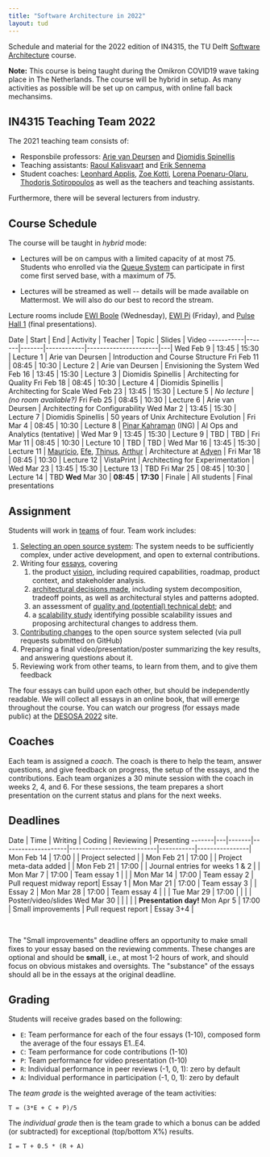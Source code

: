 ```yaml
---
title: "Software Architecture in 2022"
layout: tud
---
```


Schedule and material for the 2022 edition of IN4315, the TU Delft [Software Architecture](../index.html) course.

**Note:** This course is being taught during the Omikron COVID19 wave taking place in The Netherlands. The course will be hybrid in setup. As many activities as possible will be set up on campus, with online fall back mechansims.


<a id="teachers"></a>

## IN4315 Teaching Team 2022

The 2021 teaching team consists of:

- Responsbile professors: [Arie van Deursen][arie] and [Diomidis Spinellis][diomidis]
- Teaching assistants: [Raoul Kalisvaart][raoul] and [Erik Sennema][erik]
- Student coaches: [Leonhard Applis][leonhard], [Zoe Kotti](https://www.balab.aueb.gr/zoe-kotti.html), [Lorena Poenaru-Olaru][lorena], [Thodoris Sotiropoulos](https://theosotr.github.io) as well as the teachers and teaching assistants.

[diomidis]: https://www.spinellis.gr
[casper]: https://github.com/casperboone
[leonhard]: https://github.com/Twonki
[lorena]: https://www.tudelft.nl/en/eemcs/the-faculty/departments/software-technology/distributed-systems/people/lorena-poenaru-olaru
[arie]: https://avandeursen.com/
[raoul]: https://github.com/RaoulKalisvaart
[erik]: https://github.com/eriksennema

Furthermore, there will be several lecturers from industry.

[xavier]: http://xdevroey.be/
[luis]: https://luiscruz.github.io/
[burcu]: https://burcuku.github.io/home/
[shipra]: https://nl.linkedin.com/in/shiprasharma0312
[ferd]: https://nl.linkedin.com/in/ferdscheepers

<a id="schedule"></a>

## Course Schedule

The course will be taught in _hybrid_ mode:

- Lectures will be on campus with a limited capacity of at most 75. Students who enrolled via the [Queue System][queue] can participate in first come first served base, with a maximum of 75.

- Lectures will be streamed as well -- details will be made available on Mattermost. We will also do our best to record the stream.

Lecture rooms include
[EWI Boole] (Wednesday),
[EWI Pi] (Friday),
and [Pulse Hall 1] (final presentations).

[EWI Boole]: https://esviewer.tudelft.nl/space/50/
[EWI Pi]: https://esviewer.tudelft.nl/space/53/
[3mE-CZ B]: https://esviewer.tudelft.nl/space/6/
[Pulse Hall 1]: https://esviewer.tudelft.nl/space/164/
[queue]: https://queue.tudelft.nl/edition/338/labs


Date       | Start | End   | Activity   | Teacher              | Topic | Slides | Video
-----------|-------|-------|------------|----------------------|---|
Wed Feb  9 | 13:45 | 15:30 | Lecture  1 | Arie van Deursen         | Introduction and Course Structure 
Fri Feb 11 | 08:45 | 10:30 | Lecture  2 | Arie van Deursen         | Envisioning the System
Wed Feb 16 | 13:45 | 15:30 | Lecture  3 | Diomidis Spinellis       | Architecting for Quality
Fri Feb 18 | 08:45 | 10:30 | Lecture  4 | Diomidis Spinellis       | Architecting for Scale
Wed Feb 23 | 13:45 | 15:30 | Lecture  5 | _No lecture_             | _(no room available?)_
Fri Feb 25 | 08:45 | 10:30 | Lecture  6 | Arie van Deursen         | Architecting for Configurability
Wed Mar 2  | 13:45 | 15:30 | Lecture  7 | Diomidis Spinellis       | 50 years of Unix Architecture Evolution |
Fri Mar 4  | 08:45 | 10:30 | Lecture  8 | [Pinar Kahraman][pinar] (ING)     | AI Ops and Analytics (tentative) |
Wed Mar 9  | 13:45 | 15:30 | Lecture  9 | TBD                      | TBD |
Fri Mar 11 | 08:45 | 10:30 | Lecture 10 | TBD                      | TBD |
Wed Mar 16 | 13:45 | 15:30 | Lecture 11 | [Maurício], [Efe], [Thinus], [Arthur] | Architecture at [Adyen] |
Fri Mar 18 | 08:45 | 10:30 | Lecture 12 | VistaPrint               | Architecting for Experimentation |
Wed Mar 23 | 13:45 | 15:30 | Lecture 13 | TBD
Fri Mar 25 | 08:45 | 10:30 | Lecture 14 | TBD
**Wed** Mar 30 | **08:45** | **17:30** | Finale | All students | Final presentations


[efe]: https://nl.linkedin.com/in/efekocabas
[arthur]: https://nl.linkedin.com/in/arthur-breurkes-5a954a106
[thinus]: https://nl.linkedin.com/in/thinus-naude
[maurício]: https://www.mauricioaniche.com/

[picnic]: https://blog.picnic.nl/
[adyen]: https://www.adyen.com/
[norberhuis]: https://www.norberhuis.nl/
[collegerama]: https://collegerama.tudelft.nl/Mediasite/Channel/eemcs-msc-cs/browse/null/most-recent/null/0/1cf33499abdf4e20a195204e9d47b4b414
[pinar]: https://nl.linkedin.com/in/pinarkahraman


## Assignment

Students will work in [teams](assignment.html#team-formation) of four.
Team work includes:

1. [Selecting an open source system](assignment.html#picking): The system needs to be sufficiently complex, under active development, and open to external contributions.
2. Writing four [essays](assignment.html#essays), covering
    1. the product [vision](assignment.html#vision), including required capabilities, roadmap, product context, and stakeholder analysis.
    2. [architectural decisions made](assignment.html#architecture), including system decomposition, tradeoff points, as well as architectural styles and patterns adopted.
    3. an assessment of [quality and (potential) technical debt](assignment.html#quality); and
    4. a [scalability study](assignment.html#scalability) identifying possible scalability issues and proposing architectural changes to address them.
3. [Contributing changes](assignment.html#contributions) to the open source system selected (via pull requests submitted on GitHub)
4. Preparing a final video/presentation/poster summarizing the key results, and answering questions about it.
5. Reviewing work from other teams, to learn from them, and to give them feedback

The four essays can build upon each other, but should be independently readable.
We will collect all essays in an online book, that will emerge throughout the course.
You can watch our progress (for essays made public) at the [DESOSA 2022][desosa2022] site.

[desosa2022]: https://desosa2022.netlify.app

## Coaches

Each team is assigned a _coach_. 
The coach is there to help the team, answer questions, and give feedback on progress, the setup of the essays, and the contributions.
Each team organizes a 30 minute session with the coach in weeks 2, 4, and 6.
For these sessions, the team prepares a short presentation on the current status and plans for the next weeks.


## Deadlines

Date       | Time  | Writing            | Coding                    | Reviewing | Presenting
-------|---|-------|--------------------|---------------------------|-----------|----------------|
Mon Feb 14 | 17:00 |                    | Project selected          |           |
Mon Feb 21 | 17:00 |                    | Project meta-data added   |           |
Mon Feb 21 | 17:00 |                    | Journal entries for weeks 1 & 2 |     |
Mon Mar  7 | 17:00 | Team essay 1       |                           |           |
Mon Mar 14 | 17:00 | Team essay 2       | Pull request midway report| Essay 1   |
Mon Mar 21 | 17:00 | Team essay 3       |                           | Essay 2   |
Mon Mar 28 | 17:00 | Team essay 4       |                           |           |
Tue Mar 29 | 17:00 |                    |                           |           | Poster/video/slides
Wed Mar 30 |       |                    |                           |           | **Presentation day!**
Mon Apr  5 | 17:00 | Small improvements | Pull request report       | Essay 3+4 |

<br/>

The "Small improvements" deadline offers an opportunity to make small fixes to your essay based on the reviewing comments.
These changes are optional and should be **small**, i.e., at most 1-2 hours of work, and should focus on obvious mistakes and oversights. 
The "substance" of the essays should all be in the essays at the original deadline.


## Grading

Students will receive grades based on the following:

- `E`: Team performance for each of the four essays (1-10), composed form the average of the four essays E1..E4.
- `C`: Team performance for code contributions (1-10)
- `P`: Team performance for video presentation (1-10)
- `R`: Individual performance in peer reviews (-1, 0, 1): zero by default
- `A`: Individual performance in participation (-1, 0, 1): zero by default

The _team grade_ is the weighted average of the team activities:

    T = (3*E + C + P)/5

The _individual grade_ then is the team grade to which a bonus can be added (or subtracted) for exceptional (top/bottom X%) results.

	I = T + 0.5 * (R + A)
